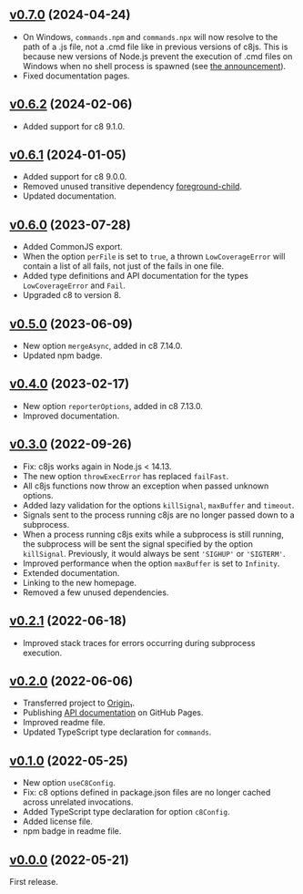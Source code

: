 <a name="v0.7.0"></a>
## [v0.7.0](https://github.com/origin-1/c8js/releases/tag/v0.7.0) (2024-04-24)

* On Windows, `commands.npm` and `commands.npx` will now resolve to the path of a .js file, not a .cmd file like in previous versions of c8js. This is because new versions of Node.js prevent the execution of .cmd files on Windows when no shell process is spawned (see [the announcement](https://nodejs.org/en/blog/vulnerability/april-2024-security-releases-2)).
* Fixed documentation pages.

<a name="v0.6.2"></a>
## [v0.6.2](https://github.com/origin-1/c8js/releases/tag/v0.6.2) (2024-02-06)

* Added support for c8 9.1.0.

<a name="v0.6.1"></a>
## [v0.6.1](https://github.com/origin-1/c8js/releases/tag/v0.6.1) (2024-01-05)

* Added support for c8 9.0.0.
* Removed unused transitive dependency [foreground-child](https://www.npmjs.com/package/foreground-child).
* Updated documentation.

<a name="v0.6.0"></a>
## [v0.6.0](https://github.com/origin-1/c8js/releases/tag/v0.6.0) (2023-07-28)

* Added CommonJS export.
* When the option `perFile` is set to `true`, a thrown `LowCoverageError` will contain a list of
all fails, not just of the fails in one file.
* Added type definitions and API documentation for the types `LowCoverageError` and `Fail`.
* Upgraded c8 to version 8.

<a name="v0.5.0"></a>
## [v0.5.0](https://github.com/origin-1/c8js/releases/tag/v0.5.0) (2023-06-09)

* New option `mergeAsync`, added in c8 7.14.0.
* Updated npm badge.

<a name="v0.4.0"></a>
## [v0.4.0](https://github.com/origin-1/c8js/releases/tag/v0.4.0) (2023-02-17)

* New option `reporterOptions`, added in c8 7.13.0.
* Improved documentation.

<a name="v0.3.0"></a>
## [v0.3.0](https://github.com/origin-1/c8js/releases/tag/v0.3.0) (2022-09-26)

* Fix: c8js works again in Node.js < 14.13.
* The new option `throwExecError` has replaced `failFast`.
* All c8js functions now throw an exception when passed unknown options.
* Added lazy validation for the options `killSignal`, `maxBuffer` and `timeout`.
* Signals sent to the process running c8js are no longer passed down to a subprocess.
* When a process running c8js exits while a subprocess is still running, the subprocess will be sent the signal specified by the option `killSignal`. Previously, it would always be sent `'SIGHUP'` or `'SIGTERM'`.
* Improved performance when the option `maxBuffer` is set to `Infinity`.
* Extended documentation.
* Linking to the new homepage.
* Removed a few unused dependencies.

<a name="v0.2.1"></a>
## [v0.2.1](https://github.com/origin-1/c8js/releases/tag/v0.2.1) (2022-06-18)

* Improved stack traces for errors occurring during subprocess execution.

<a name="v0.2.0"></a>
## [v0.2.0](https://github.com/origin-1/c8js/releases/tag/v0.2.0) (2022-06-06)

* Transferred project to [Origin₁](https://github.com/origin-1).
* Publishing [API documentation](https://origin-1.github.io/c8js/) on GitHub Pages.
* Improved readme file.
* Updated TypeScript type declaration for `commands`.

<a name="v0.1.0"></a>
## [v0.1.0](https://github.com/origin-1/c8js/releases/tag/v0.1.0) (2022-05-25)

* New option `useC8Config`.
* Fix: c8 options defined in package.json files are no longer cached across unrelated invocations.
* Added TypeScript type declaration for option `c8Config`.
* Added license file.
* npm badge in readme file.

<a name="v0.0.0"></a>
## [v0.0.0](https://github.com/origin-1/c8js/releases/tag/v0.0.0) (2022-05-21)

First release.
